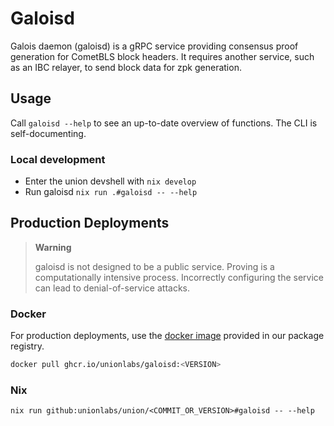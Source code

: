 # Galoisd

Galois daemon (galoisd) is a gRPC service providing consensus proof generation for CometBLS block headers. It requires another service, such as an IBC relayer, to send block data for zpk generation.

## Usage

Call `galoisd --help` to see an up-to-date overview of functions. The CLI is self-documenting.

### Local development

- Enter the union devshell with `nix develop`
- Run galoisd `nix run .#galoisd -- --help`

## Production Deployments

> **Warning**
>
> galoisd is not designed to be a public service. Proving is a computationally intensive process. Incorrectly configuring the service can lead to denial-of-service attacks.

### Docker

For production deployments, use the [docker image](https://github.com/unionlabs/union/pkgs/container/galoisd) provided in our package registry.

```sh
docker pull ghcr.io/unionlabs/galoisd:<VERSION>
```

### Nix

`nix run github:unionlabs/union/<COMMIT_OR_VERSION>#galoisd -- --help`

